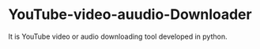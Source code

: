 # YouTube-video-auudio-Downloader
It is YouTube video or audio downloading tool developed in python.
